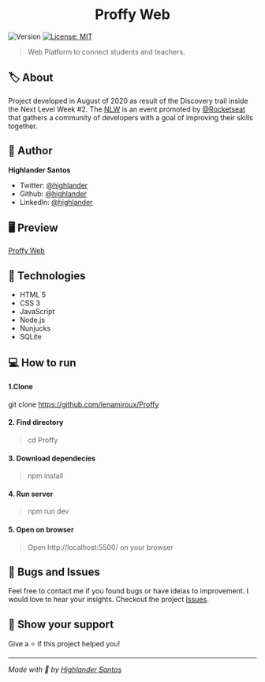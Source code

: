 <h1 align="center">Proffy Web</h1>
<p>
  <img alt="Version" src="https://img.shields.io/badge/version-1.0-blue.svg?cacheSeconds=2592000" />
  <a href="#" target="_blank">
    <img alt="License: MIT" src="https://img.shields.io/badge/License-MIT-yellow.svg" />
  </a>
</p>

> Web Platform to connect students and teachers.

## 🏷 About 
Project developed in August of 2020 as result of the Discovery trail inside the Next Level Week #2. The [NLW](https://nextlevelweek.com/) is an event promoted by [@Rocketseat](https://github.com/Rocketseat) that gathers a community of developers with a goal of improving their skills together.

## 👤 Author

**Highlander Santos**

- Twitter: [@highlander](https://twitter.com/Rai00991)
- Github: [@highlander](https://github.com/highlander08)
- LinkedIn: [@highlander](https://linkedin.com/in/highlander08)

## 🖥 Preview

[Proffy Web](https://lenamiroux.github.io/Proffy/index.html)

## 🧰 Technologies
- HTML 5
- CSS 3
- JavaScript
- Node.js
- Nunjucks
- SQLite

## 💻 How to run
#### 1.Clone
  git clone https://github.com/lenamiroux/Proffy

#### 2. Find directory
> cd Proffy

#### 3. Download dependecies
>  npm install

#### 4. Run server
>  npm run dev

#### 5. Open on browser
>  Open http://localhost:5500/ on your browser

## 🐞 Bugs and Issues
Feel free to contact me if you found bugs or have ideias to improvement. I would love to hear your insights. Checkout the project [Issues](https://github.com/lenamiroux/Proffy/issues).

## 🥰 Show your support

Give a ⭐️ if this project helped you!

---

_Made with 💜 by [Highlander Santos](http://www.github.com/highlander08)_
